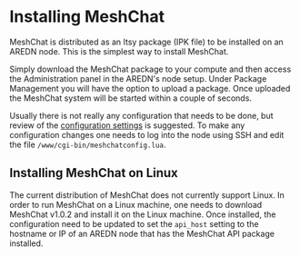 # Installing MeshChat

MeshChat is distributed as an Itsy package (IPK file) to be installed on an
AREDN node. This is the simplest way to install MeshChat.

Simply download the MeshChat package to your compute and then access the
Administration panel in the AREDN's node setup. Under Package Management
you will have the option to upload a package. Once uploaded the MeshChat
system will be started within a couple of seconds.

Usually there is not really any configuration that needs to be done, but
review of the [configuration settings](../module/meshchatconfig.html) is
suggested. To make any configuration changes one needs to log into the
node using SSH and edit the file `/www/cgi-bin/meshchatconfig.lua`.

## Installing MeshChat on Linux

The current distribution of MeshChat does not currently support Linux. In
order to run MeshChat on a Linux machine, one needs to download MeshChat
v1.0.2 and install it on the Linux machine. Once installed, the configuration
need to be updated to set the `api_host` setting to the hostname or IP
of an AREDN node that has the MeshChat API package installed.
